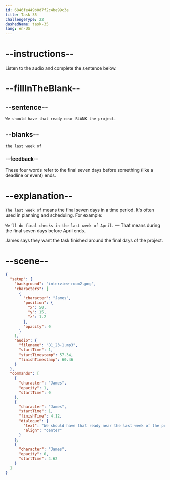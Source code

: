 ```yaml
---
id: 6846fe449b0d7f2c4be99c3e
title: Task 35
challengeType: 22
dashedName: task-35
lang: en-US
---
```


<!-- (audio) James: We should have that ready near the last week of the project. -->

# --instructions--

Listen to the audio and complete the sentence below.

# --fillInTheBlank--

## --sentence--

`We should have that ready near BLANK the project.`

## --blanks--

`the last week of`

### --feedback--

These four words refer to the final seven days before something (like a deadline or event) ends.

# --explanation--

`The last week of` means the final seven days in a time period. It's often used in planning and scheduling. For example:

`We'll do final checks in the last week of April.` — That means during the final seven days before April ends.

James says they want the task finished around the final days of the project.

# --scene--

```json
{
  "setup": {
    "background": "interview-room2.png",
    "characters": [
      {
        "character": "James",
        "position": {
          "x": 50,
          "y": 15,
          "z": 1.2
        },
        "opacity": 0
      }
    ],
    "audio": {
      "filename": "B1_23-1.mp3",
      "startTime": 1,
      "startTimestamp": 57.34,
      "finishTimestamp": 60.46
    }
  },
  "commands": [
    {
      "character": "James",
      "opacity": 1,
      "startTime": 0
    },
    {
      "character": "James",
      "startTime": 1,
      "finishTime": 4.12,
      "dialogue": {
        "text": "We should have that ready near the last week of the project.",
        "align": "center"
      }
    },
    {
      "character": "James",
      "opacity": 0,
      "startTime": 4.62
    }
  ]
}
```
